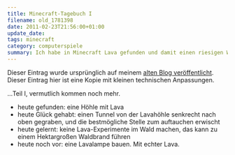 ```yaml
---
title: Minecraft-Tagebuch I
filename: old_1781398
date: 2011-02-23T21:56:00+01:00
update_date:
tags: minecraft
category: computerspiele
summary: Ich habe in Minecraft Lava gefunden und damit einen riesigen Waldbrand ausgelöst.
---
```

Dieser Eintrag wurde ursprünglich auf meinem [alten Blog veröffentlicht](https://stu.blogger.de/stories/1781398/). Dieser Eintrag hier ist eine Kopie mit kleinen technischen Anpassungen.

…Teil I, vermutlich kommen noch mehr.

- heute gefunden: eine Höhle mit Lava
- heute Glück gehabt: einen Tunnel von der Lavahöhle senkrecht nach oben gegraben, und die bestmögliche Stelle zum auftauchen erwischt
- heute gelernt: keine Lava-Experimente im Wald machen, das kann zu einem Hektargroßen Waldbrand führen
- heute noch vor: eine Lavalampe bauen. Mit echter Lava.
